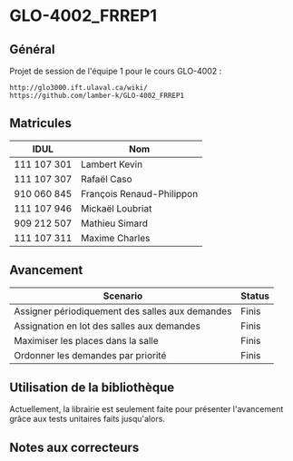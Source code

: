 # GLO-4002_FRREP1

## Général ##
Projet de session de l'équipe 1 pour le cours GLO-4002 :

    http://glo3000.ift.ulaval.ca/wiki/
    https://github.com/lamber-k/GLO-4002_FRREP1

## Matricules ##

IDUL            | Nom
--------------- | -------------
111 107 301     | Lambert Kevin
111 107 307     | Rafaël Caso
910 060 845     | François Renaud-Philippon
111 107 946     | Mickaël Loubriat
909 212 507     | Mathieu Simard
111 107 311     | Maxime Charles

## Avancement ##

Scenario                                        | Status
----------------------------------------------- | -------------
Assigner périodiquement des salles aux demandes | Finis
Assignation en lot des salles aux demandes      | Finis
Maximiser les places dans la salle              | Finis
Ordonner les demandes par priorité              | Finis

## Utilisation de la bibliothèque ##

Actuellement, la librairie est seulement faite pour présenter l'avancement grâce aux tests
unitaires faits jusqu'alors.

## Notes aux correcteurs ##
